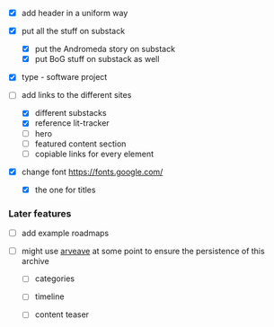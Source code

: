 - [x] add header in a uniform way

- [x] put all the stuff on substack
  - [x] put the Andromeda story on substack
  - [x] put BoG stuff on substack as well

- [x] type - software project

- [ ] add links to the different sites
  - [x] different substacks
  - [x] reference lit-tracker
  - [ ] hero
  - [ ] featured content section
  - [ ] copiable links for every element

- [x] change font https://fonts.google.com/
  - [x] the one for titles

### Later features

- [ ] add example roadmaps
- [ ] might use [arveave](https://www.arweave.org/) at some point to ensure the
      persistence of this archive

  - [ ] categories
  - [ ] timeline
  - [ ] content teaser

